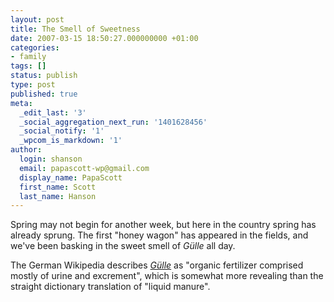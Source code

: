 ```yaml
---
layout: post
title: The Smell of Sweetness
date: 2007-03-15 18:50:27.000000000 +01:00
categories:
- family
tags: []
status: publish
type: post
published: true
meta:
  _edit_last: '3'
  _social_aggregation_next_run: '1401628456'
  _social_notify: '1'
  _wpcom_is_markdown: '1'
author:
  login: shanson
  email: papascott-wp@gmail.com
  display_name: PapaScott
  first_name: Scott
  last_name: Hanson
---
```

<p>Spring may not begin for another week, but here in the country spring has already sprung. The first "honey wagon" has appeared in the fields, and we've been basking in the sweet smell of <em>Gülle</em> all day.</p>
<p>The German Wikipedia describes <a href="http://de.wikipedia.org/wiki/G%C3%BClle"><em>Gülle</em></a> as "organic fertilizer comprised mostly of urine and excrement", which is somewhat more revealing than the straight dictionary translation of "liquid manure".</p>
